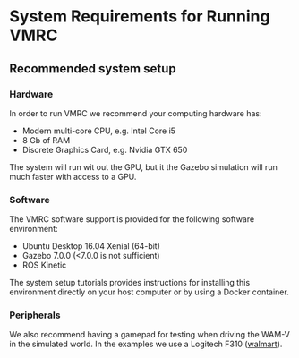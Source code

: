 # System Requirements for Running VMRC #

## Recommended system setup

### Hardware ###

In order to run VMRC we recommend your computing hardware has:

- Modern multi-core CPU, e.g. Intel Core i5
- 8 Gb of RAM
- Discrete Graphics Card, e.g. Nvidia GTX 650

The system will run wit out the GPU, but it the Gazebo simulation will run much faster with access to a GPU.

### Software ###

The VMRC software support is provided for the following software environment:

- Ubuntu Desktop 16.04 Xenial (64-bit)
- Gazebo 7.0.0 (<7.0.0 is not sufficient)
- ROS Kinetic

The system setup tutorials provides instructions for installing this environment directly on your host computer or by using a Docker container.

### Peripherals ###

We also recommend having a gamepad for testing when driving the WAM-V in the simulated world. In the examples we use a Logitech F310 ([walmart](https://www.walmart.com/ip/Logitech-F310-GamePad/16419686)).